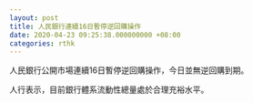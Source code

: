 ```yaml
---
layout: post
title: 人民銀行連續16日暫停逆回購操作
date: 2020-04-23 09:25:38.000000000 +08:00
categories: rthk
---
```


人民銀行公開市場連續16日暫停逆回購操作，今日並無逆回購到期。

人行表示，目前銀行體系流動性總量處於合理充裕水平。
